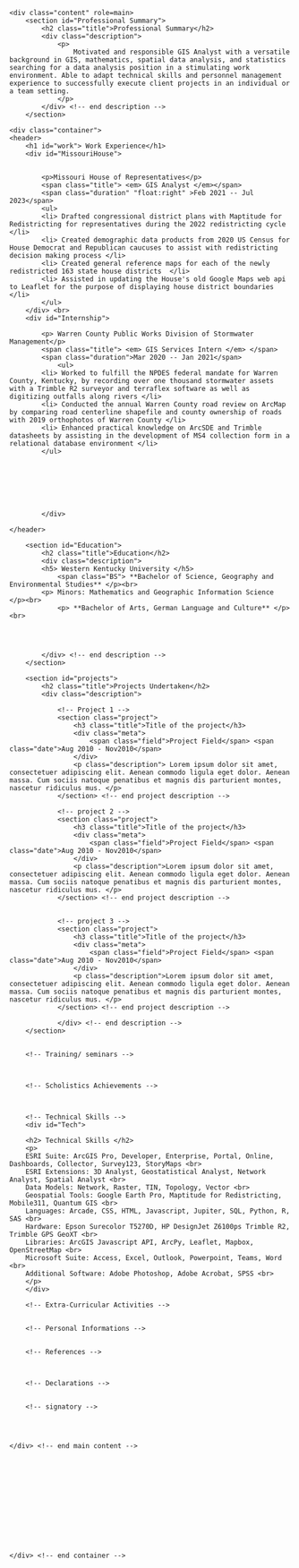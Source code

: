 <html lang="en-US">
<head>
	<meta charset="UTF-8">
	<title></title>
	<style>
	.right{
	margin-left: auto; 
	margin-right: 0;
	}
	</style>
	
</head>
<body>
	
	<div class="content" role=main>
		<section id="Professional Summary">
			<h2 class="title">Professional Summary</h2>
			<div class="description">
				<p>
					Motivated and responsible GIS Analyst with a versatile background in GIS, mathematics, spatial data analysis, and statistics searching for a data analysis position in a stimulating work environment. Able to adapt technical skills and personnel management 						experience to successfully execute client projects in an individual or a team setting.
				</p>			
			</div> <!-- end description -->
		</section>
  
	<div class="container">
	<header>
  		<h1 id="work"> Work Experience</h1>
		<div id="MissouriHouse">
		
			
			<p>Missouri House of Representatives</p>
  			<span class="title"> <em> GIS Analyst </em></span>
   			<span class="duration" "float:right" >Feb 2021 -- Jul 2023</span>
			<ul> 
			<li> Drafted congressional district plans with Maptitude for Redistricting for representatives during the 2022 redistricting cycle </li>
			<li> Created demographic data products from 2020 US Census for House Democrat and Republican caucuses to assist with redistricting decision making process </li>
			<li> Created general reference maps for each of the newly redistricted 163 state house districts  </li>
			<li> Assisted in updating the House's old Google Maps web api to Leaflet for the purpose of displaying house district boundaries </li>
   			</ul>
		</div> <br>
  		<div id="Internship">
			
			<p> Warren County Public Works Division of Stormwater Management</p>
   			<span class="title"> <em> GIS Services Intern </em> </span>
   			<span class="duration">Mar 2020 -- Jan 2021</span>
      			<ul> 
			<li> Worked to fulfill the NPDES federal mandate for Warren County, Kentucky, by recording over one thousand stormwater assets with a Trimble R2 surveyor and terraflex software as well as digitizing outfalls along rivers </li>
			<li> Conducted the annual Warren County road review on ArcMap by comparing road centerline shapefile and county ownership of roads with 2019 orthophotos of Warren County </li>
			<li> Enhanced practical knowledge on ArcSDE and Trimble datasheets by assisting in the development of MS4 collection form in a relational database environment </li>
   			</ul>
		
  
  		
    
    
    
    
    		</div>
		
	</header>
		
		<section id="Education">
			<h2 class="title">Education</h2> 
			<div class="description">
   			<h5> Western Kentucky University </h5>
      			<span class="BS"> **Bachelor of Science, Geography and Environmental Studies** </p><br>
	 		<p> Minors: Mathematics and Geographic Information Science </p><br>
    			<p> **Bachelor of Arts, German Language and Culture** </p><br>
				
			
			
			
			</div> <!-- end description -->
		</section>
			
		<section id="projects">
			<h2 class="title">Projects Undertaken</h2>
			<div class="description">
				
				<!-- Project 1 -->
				<section class="project">
					<h3 class="title">Title of the project</h3>
					<div class="meta">
						<span class="field">Project Field</span> <span class="date">Aug 2010 - Nov2010</span>
					</div>
					<p class="description"> Lorem ipsum dolor sit amet, consectetuer adipiscing elit. Aenean commodo ligula eget dolor. Aenean massa. Cum sociis natoque penatibus et magnis dis parturient montes, nascetur ridiculus mus. </p>
				</section> <!-- end project description -->
				
				<!-- project 2 -->
				<section class="project">
					<h3 class="title">Title of the project</h3>
					<div class="meta">
						<span class="field">Project Field</span> <span class="date">Aug 2010 - Nov2010</span>
					</div>
					<p class="description">Lorem ipsum dolor sit amet, consectetuer adipiscing elit. Aenean commodo ligula eget dolor. Aenean massa. Cum sociis natoque penatibus et magnis dis parturient montes, nascetur ridiculus mus. </p>
				</section> <!-- end project description -->


				<!-- project 3 -->
				<section class="project">
					<h3 class="title">Title of the project</h3>
					<div class="meta">
						<span class="field">Project Field</span> <span class="date">Aug 2010 - Nov2010</span>
					</div>
					<p class="description">Lorem ipsum dolor sit amet, consectetuer adipiscing elit. Aenean commodo ligula eget dolor. Aenean massa. Cum sociis natoque penatibus et magnis dis parturient montes, nascetur ridiculus mus. </p>
				</section> <!-- end project description -->				
				
				</div> <!-- end description -->
		</section>	
	

		<!-- Training/ seminars -->
		
		
		
		<!-- Scholistics Achievements -->
		
		
		
		<!-- Technical Skills -->
		<div id="Tech">
		
  		<h2> Technical Skills </h2>
  		<p>
		ESRI Suite: ArcGIS Pro, Developer, Enterprise, Portal, Online, Dashboards, Collector, Survey123, StoryMaps <br>
		ESRI Extensions: 3D Analyst, Geostatistical Analyst, Network Analyst, Spatial Analyst <br>
		Data Models: Network, Raster, TIN, Topology, Vector <br>
		Geospatial Tools: Google Earth Pro, Maptitude for Redistricting, Mobile311, Quantum GIS <br>
		Languages: Arcade, CSS, HTML, Javascript, Jupiter, SQL, Python, R, SAS <br>
		Hardware: Epson Surecolor T5270D, HP DesignJet Z6100ps Trimble R2, Trimble GPS GeoXT <br>
		Libraries: ArcGIS Javascript API, ArcPy, Leaflet, Mapbox, OpenStreetMap <br>
		Microsoft Suite: Access, Excel, Outlook, Powerpoint, Teams, Word <br>
		Additional Software: Adobe Photoshop, Adobe Acrobat, SPSS <br>
  		</p>
  		</div>
		
		<!-- Extra-Curricular Activities -->
		
		
		<!-- Personal Informations -->
		
		
		<!-- References -->
		
		
		
		<!-- Declarations -->

	
		<!-- signatory -->
	
	
	
	
	</div> <!-- end main content -->
	
	
	
	
	
	
	
	
	
	
	
	
	
	</div> <!-- end container -->
	
</body>
</html>

